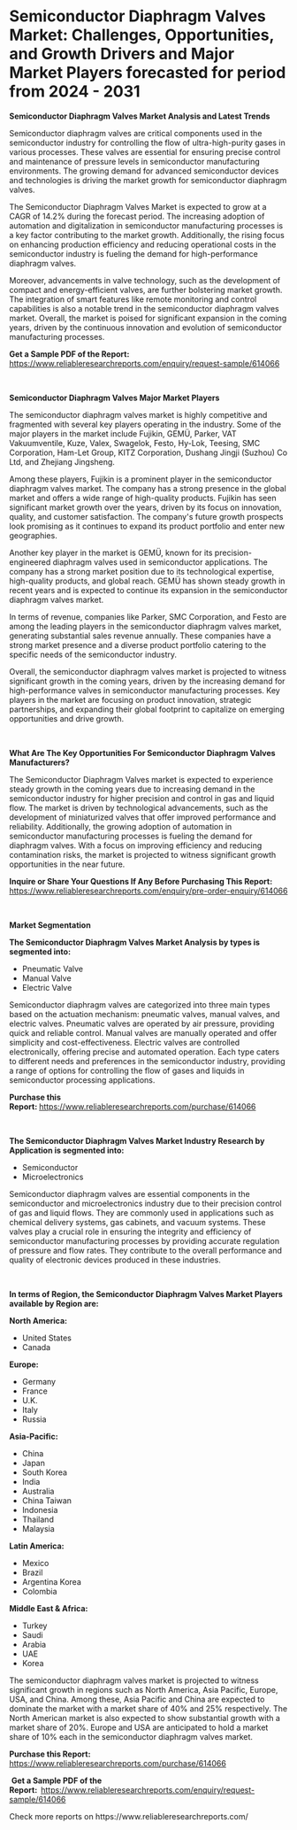 <p><h1>Semiconductor Diaphragm Valves Market: Challenges, Opportunities, and Growth Drivers and Major Market Players forecasted for period from 2024 - 2031</h1></p><p><strong>Semiconductor Diaphragm Valves Market Analysis and Latest Trends</strong></p>
<p><p>Semiconductor diaphragm valves are critical components used in the semiconductor industry for controlling the flow of ultra-high-purity gases in various processes. These valves are essential for ensuring precise control and maintenance of pressure levels in semiconductor manufacturing environments. The growing demand for advanced semiconductor devices and technologies is driving the market growth for semiconductor diaphragm valves.</p><p>The Semiconductor Diaphragm Valves Market is expected to grow at a CAGR of 14.2% during the forecast period. The increasing adoption of automation and digitalization in semiconductor manufacturing processes is a key factor contributing to the market growth. Additionally, the rising focus on enhancing production efficiency and reducing operational costs in the semiconductor industry is fueling the demand for high-performance diaphragm valves.</p><p>Moreover, advancements in valve technology, such as the development of compact and energy-efficient valves, are further bolstering market growth. The integration of smart features like remote monitoring and control capabilities is also a notable trend in the semiconductor diaphragm valves market. Overall, the market is poised for significant expansion in the coming years, driven by the continuous innovation and evolution of semiconductor manufacturing processes.</p></p>
<p><strong>Get a Sample PDF of the Report:&nbsp;</strong> <a href="https://www.reliableresearchreports.com/enquiry/request-sample/614066">https://www.reliableresearchreports.com/enquiry/request-sample/614066</a></p>
<p>&nbsp;</p>
<p><strong>Semiconductor Diaphragm Valves Major Market Players</strong></p>
<p><p>The semiconductor diaphragm valves market is highly competitive and fragmented with several key players operating in the industry. Some of the major players in the market include Fujikin, GEMÜ, Parker, VAT Vakuumventile, Kuze, Valex, Swagelok, Festo, Hy-Lok, Teesing, SMC Corporation, Ham-Let Group, KITZ Corporation, Dushang Jingji (Suzhou) Co Ltd, and Zhejiang Jingsheng.</p><p>Among these players, Fujikin is a prominent player in the semiconductor diaphragm valves market. The company has a strong presence in the global market and offers a wide range of high-quality products. Fujikin has seen significant market growth over the years, driven by its focus on innovation, quality, and customer satisfaction. The company's future growth prospects look promising as it continues to expand its product portfolio and enter new geographies.</p><p>Another key player in the market is GEMÜ, known for its precision-engineered diaphragm valves used in semiconductor applications. The company has a strong market position due to its technological expertise, high-quality products, and global reach. GEMÜ has shown steady growth in recent years and is expected to continue its expansion in the semiconductor diaphragm valves market.</p><p>In terms of revenue, companies like Parker, SMC Corporation, and Festo are among the leading players in the semiconductor diaphragm valves market, generating substantial sales revenue annually. These companies have a strong market presence and a diverse product portfolio catering to the specific needs of the semiconductor industry.</p><p>Overall, the semiconductor diaphragm valves market is projected to witness significant growth in the coming years, driven by the increasing demand for high-performance valves in semiconductor manufacturing processes. Key players in the market are focusing on product innovation, strategic partnerships, and expanding their global footprint to capitalize on emerging opportunities and drive growth.</p></p>
<p>&nbsp;</p>
<p><strong>What Are The Key Opportunities For Semiconductor Diaphragm Valves Manufacturers?</strong></p>
<p><p>The Semiconductor Diaphragm Valves market is expected to experience steady growth in the coming years due to increasing demand in the semiconductor industry for higher precision and control in gas and liquid flow. The market is driven by technological advancements, such as the development of miniaturized valves that offer improved performance and reliability. Additionally, the growing adoption of automation in semiconductor manufacturing processes is fueling the demand for diaphragm valves. With a focus on improving efficiency and reducing contamination risks, the market is projected to witness significant growth opportunities in the near future.</p></p>
<p><strong>Inquire or Share Your Questions If Any Before Purchasing This Report:</strong> <a href="https://www.reliableresearchreports.com/enquiry/pre-order-enquiry/614066">https://www.reliableresearchreports.com/enquiry/pre-order-enquiry/614066</a></p>
<p>&nbsp;</p>
<p><strong>Market Segmentation</strong></p>
<p><strong>The Semiconductor Diaphragm Valves Market Analysis by types is segmented into:</strong></p>
<p><ul><li>Pneumatic Valve</li><li>Manual Valve</li><li>Electric Valve</li></ul></p>
<p><p>Semiconductor diaphragm valves are categorized into three main types based on the actuation mechanism: pneumatic valves, manual valves, and electric valves. Pneumatic valves are operated by air pressure, providing quick and reliable control. Manual valves are manually operated and offer simplicity and cost-effectiveness. Electric valves are controlled electronically, offering precise and automated operation. Each type caters to different needs and preferences in the semiconductor industry, providing a range of options for controlling the flow of gases and liquids in semiconductor processing applications.</p></p>
<p><strong>Purchase this Report:&nbsp;</strong><a href="https://www.reliableresearchreports.com/purchase/614066">https://www.reliableresearchreports.com/purchase/614066</a></p>
<p>&nbsp;</p>
<p><strong>The Semiconductor Diaphragm Valves Market Industry Research by Application is segmented into:</strong></p>
<p><ul><li>Semiconductor</li><li>Microelectronics</li></ul></p>
<p><p>Semiconductor diaphragm valves are essential components in the semiconductor and microelectronics industry due to their precision control of gas and liquid flows. They are commonly used in applications such as chemical delivery systems, gas cabinets, and vacuum systems. These valves play a crucial role in ensuring the integrity and efficiency of semiconductor manufacturing processes by providing accurate regulation of pressure and flow rates. They contribute to the overall performance and quality of electronic devices produced in these industries.</p></p>
<p>&nbsp;</p>
<p><strong>In terms of Region, the Semiconductor Diaphragm Valves Market Players available by Region are:</strong></p>
<p>
    <p> <strong> North America: </strong>
        <ul>
            <li>United States</li>
            <li>Canada</li>
        </ul>
        </p> 
    <p> <strong> Europe: </strong>
        <ul>
            <li>Germany</li>
            <li>France</li>
            <li>U.K.</li>
            <li>Italy</li>
            <li>Russia</li>
        </ul>
        </p> 
    <p> <strong> Asia-Pacific: </strong>
        <ul>
            <li>China</li>
            <li>Japan</li>
            <li>South Korea</li>
            <li>India</li>
            <li>Australia</li>
            <li>China Taiwan</li>
            <li>Indonesia</li>
            <li>Thailand</li>
            <li>Malaysia</li>
        </ul>
        </p> 
    <p> <strong> Latin America: </strong>
        <ul>
            <li>Mexico</li>
            <li>Brazil</li>
            <li>Argentina Korea</li>
            <li>Colombia</li>
        </ul>
        </p> 
    <p> <strong> Middle East & Africa: </strong>
        <ul>
            <li>Turkey</li>
            <li>Saudi</li>
            <li>Arabia</li>
            <li>UAE</li>
            <li>Korea</li>
        </ul>
    </p>
    </p>
<p><p>The semiconductor diaphragm valves market is projected to witness significant growth in regions such as North America, Asia Pacific, Europe, USA, and China. Among these, Asia Pacific and China are expected to dominate the market with a market share of 40% and 25% respectively. The North American market is also expected to show substantial growth with a market share of 20%. Europe and USA are anticipated to hold a market share of 10% each in the semiconductor diaphragm valves market.</p></p>
<p><strong>Purchase this Report: </strong><a href="https://www.reliableresearchreports.com/purchase/614066">https://www.reliableresearchreports.com/purchase/614066</a></p>
<p>&nbsp;<strong>Get a Sample PDF of the Report:&nbsp;&nbsp;</strong><a href="https://www.reliableresearchreports.com/enquiry/request-sample/614066">https://www.reliableresearchreports.com/enquiry/request-sample/614066</a></p>
<p><strong></strong></p>
<p>Check more reports on https://www.reliableresearchreports.com/</p>